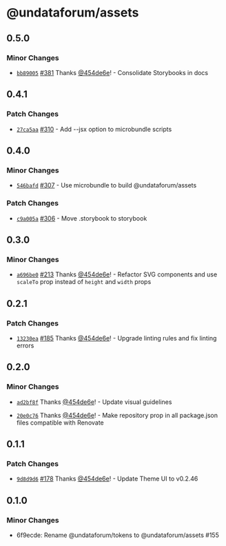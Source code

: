# @undataforum/assets

## 0.5.0

### Minor Changes

- [`bb89005`](https://github.com/UNDataForum/design-system/commit/bb8900574ffe0a9fe28d8a7e5851e60347e84e71)
  [#381](https://github.com/UNDataForum/design-system/pull/381) Thanks
  [@454de6e](https://github.com/454de6e)! - Consolidate Storybooks in docs

## 0.4.1

### Patch Changes

- [`27ca5aa`](https://github.com/UNDataForum/design-system/commit/27ca5aade1c7ee136661d840065aac2324213259)
  [#310](https://github.com/UNDataForum/design-system/pull/310) - Add --jsx
  option to microbundle scripts

## 0.4.0

### Minor Changes

- [`546bafd`](https://github.com/UNDataForum/design-system/commit/546bafd242d53de7c23f87347846324cbe3679f9)
  [#307](https://github.com/UNDataForum/design-system/pull/307) - Use
  microbundle to build @undataforum/assets

### Patch Changes

- [`c9a005a`](https://github.com/UNDataForum/design-system/commit/c9a005aaf9545ca9816bb2431ba1e79cb27ec878)
  [#306](https://github.com/UNDataForum/design-system/pull/306) - Move
  .storybook to storybook

## 0.3.0

### Minor Changes

- [`a696be0`](https://github.com/UNDataForum/design-system/commit/a696be0347e01a75454c5383397fe534a3dc9007)
  [#213](https://github.com/UNDataForum/design-system/pull/213) Thanks
  [@454de6e](https://github.com/454de6e)! - Refactor SVG components and use
  `scaleTo` prop instead of `height` and `width` props

## 0.2.1

### Patch Changes

- [`13230ea`](https://github.com/UNDataForum/design-system/commit/13230ea9805b8b32a1c02b2d4c063af74cb17c54)
  [#185](https://github.com/UNDataForum/design-system/pull/185) Thanks
  [@454de6e](https://github.com/454de6e)! - Upgrade linting rules and fix
  linting errors

## 0.2.0

### Minor Changes

- [`ad2bf8f`](https://github.com/UNDataForum/design-system/commit/ad2bf8fc335dd667258791d9e69a8414a5a430d2)
  Thanks [@454de6e](https://github.com/454de6e)! - Update visual guidelines

* [`20e0c76`](https://github.com/UNDataForum/design-system/commit/20e0c76076b36f76dadce590c137e0d37678fc62)
  Thanks [@454de6e](https://github.com/454de6e)! - Make repository prop in all
  package.json files compatible with Renovate

## 0.1.1

### Patch Changes

- [`9d8d9d6`](https://github.com/UNDataForum/design-system/commit/9d8d9d6414bebf707fd8baeffe9d66ad1b5e6016)
  [#178](https://github.com/UNDataForum/design-system/pull/178) Thanks
  [@454de6e](https://github.com/454de6e)! - Update Theme UI to v0.2.46

## 0.1.0

### Minor Changes

- 6f9ecde: Rename @undataforum/tokens to @undataforum/assets #155
